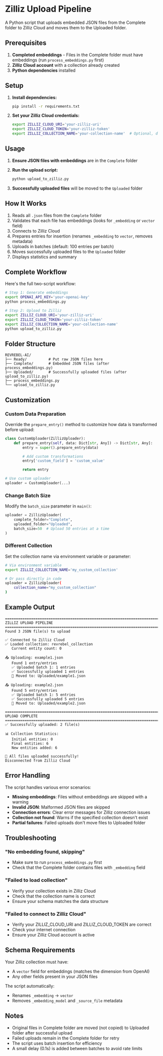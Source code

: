 # Zilliz Upload Pipeline

A Python script that uploads embedded JSON files from the Complete folder to Zilliz Cloud and moves them to the Uploaded folder.

## Prerequisites

1. **Completed embeddings** - Files in the Complete folder must have embeddings (run `process_embeddings.py` first)
2. **Zilliz Cloud account** with a collection already created
3. **Python dependencies** installed

## Setup

1. **Install dependencies:**
   ```bash
   pip install -r requirements.txt
   ```

2. **Set your Zilliz Cloud credentials:**
   ```bash
   export ZILLIZ_CLOUD_URI='your-zilliz-uri'
   export ZILLIZ_CLOUD_TOKEN='your-zilliz-token'
   export ZILLIZ_COLLECTION_NAME='your-collection-name'  # Optional, defaults to 'revrebel_collection'
   ```

## Usage

1. **Ensure JSON files with embeddings** are in the `Complete` folder

2. **Run the upload script:**
   ```bash
   python upload_to_zilliz.py
   ```

3. **Successfully uploaded files** will be moved to the `Uploaded` folder

## How It Works

1. Reads all `.json` files from the `Complete` folder
2. Validates that each file has embeddings (looks for `_embedding` or `vector` field)
3. Connects to Zilliz Cloud
4. Prepares entries for insertion (renames `_embedding` to `vector`, removes metadata)
5. Uploads in batches (default: 100 entries per batch)
6. Moves successfully uploaded files to the `Uploaded` folder
7. Displays statistics and summary

## Complete Workflow

Here's the full two-script workflow:

```bash
# Step 1: Generate embeddings
export OPENAI_API_KEY='your-openai-key'
python process_embeddings.py

# Step 2: Upload to Zilliz
export ZILLIZ_CLOUD_URI='your-zilliz-uri'
export ZILLIZ_CLOUD_TOKEN='your-zilliz-token'
export ZILLIZ_COLLECTION_NAME='your-collection-name'
python upload_to_zilliz.py
```

## Folder Structure

```
REVREBEL-AI/
├── Ready/          # Put raw JSON files here
├── Complete/       # Embedded JSON files (after process_embeddings.py)
├── Uploaded/       # Successfully uploaded files (after upload_to_zilliz.py)
├── process_embeddings.py
└── upload_to_zilliz.py
```

## Customization

### Custom Data Preparation

Override the `prepare_entry()` method to customize how data is transformed before upload:

```python
class CustomUploader(ZillizUploader):
    def prepare_entry(self, data: Dict[str, Any]) -> Dict[str, Any]:
        entry = super().prepare_entry(data)

        # Add custom transformations
        entry['custom_field'] = 'custom_value'

        return entry

# Use custom uploader
uploader = CustomUploader(...)
```

### Change Batch Size

Modify the `batch_size` parameter in `main()`:

```python
uploader = ZillizUploader(
    complete_folder="Complete",
    uploaded_folder="Uploaded",
    batch_size=50  # Upload 50 entries at a time
)
```

### Different Collection

Set the collection name via environment variable or parameter:

```bash
# Via environment variable
export ZILLIZ_COLLECTION_NAME='my_custom_collection'

# Or pass directly in code
uploader = ZillizUploader(
    collection_name="my_custom_collection"
)
```

## Example Output

```
================================================================================
ZILLIZ UPLOAD PIPELINE
================================================================================
Found 3 JSON file(s) to upload

✅ Connected to Zilliz Cloud
✅ Loaded collection: revrebel_collection
   Current entity count: 0

📤 Uploading: example1.json
   Found 1 entry/entries
   ✅ Uploaded batch 1: 1 entries
   ✅ Successfully uploaded 1 entries
   📁 Moved to: Uploaded/example1.json

📤 Uploading: example2.json
   Found 5 entry/entries
   ✅ Uploaded batch 1: 5 entries
   ✅ Successfully uploaded 5 entries
   📁 Moved to: Uploaded/example2.json

================================================================================
UPLOAD COMPLETE
================================================================================
✅ Successfully uploaded: 2 file(s)

📊 Collection Statistics:
   Initial entities: 0
   Final entities: 6
   New entities added: 6

🎉 All files uploaded successfully!
Disconnected from Zilliz Cloud
```

## Error Handling

The script handles various error scenarios:

- **Missing embeddings**: Files without embeddings are skipped with a warning
- **Invalid JSON**: Malformed JSON files are skipped
- **Connection errors**: Clear error messages for Zilliz connection issues
- **Collection not found**: Warns if the specified collection doesn't exist
- **Partial failures**: Failed uploads don't move files to Uploaded folder

## Troubleshooting

### "No embedding found, skipping"
- Make sure to run `process_embeddings.py` first
- Check that the Complete folder contains files with `_embedding` field

### "Failed to load collection"
- Verify your collection exists in Zilliz Cloud
- Check that the collection name is correct
- Ensure your schema matches the data structure

### "Failed to connect to Zilliz Cloud"
- Verify your ZILLIZ_CLOUD_URI and ZILLIZ_CLOUD_TOKEN are correct
- Check your internet connection
- Ensure your Zilliz Cloud account is active

## Schema Requirements

Your Zilliz collection must have:
- A `vector` field for embeddings (matches the dimension from OpenAI)
- Any other fields present in your JSON files

The script automatically:
- Renames `_embedding` → `vector`
- Removes `_embedding_model` and `_source_file` metadata

## Notes

- Original files in Complete folder are moved (not copied) to Uploaded folder after successful upload
- Failed uploads remain in the Complete folder for retry
- The script uses batch insertion for efficiency
- A small delay (0.1s) is added between batches to avoid rate limits
